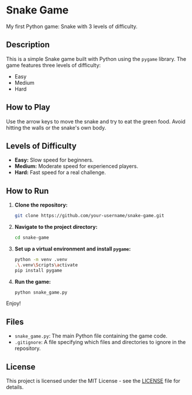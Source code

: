 # Snake Game

My first Python game: Snake with 3 levels of difficulty.

## Description

This is a simple Snake game built with Python using the `pygame` library. The game features three levels of difficulty:
- Easy
- Medium
- Hard

## How to Play

Use the arrow keys to move the snake and try to eat the green food. Avoid hitting the walls or the snake's own body.

## Levels of Difficulty

- **Easy:** Slow speed for beginners.
- **Medium:** Moderate speed for experienced players.
- **Hard:** Fast speed for a real challenge.

## How to Run

1. **Clone the repository:**
    ```bash
    git clone https://github.com/your-username/snake-game.git
    ```
2. **Navigate to the project directory:**
    ```bash
    cd snake-game
    ```
3. **Set up a virtual environment and install `pygame`:**
    ```bash
    python -m venv .venv
    .\.venv\Scripts\activate
    pip install pygame
    ```
4. **Run the game:**
    ```bash
    python snake_game.py
    ```

Enjoy!

## Files

- `snake_game.py`: The main Python file containing the game code.
- `.gitignore`: A file specifying which files and directories to ignore in the repository.

## License

This project is licensed under the MIT License - see the [LICENSE](LICENSE) file for details.
